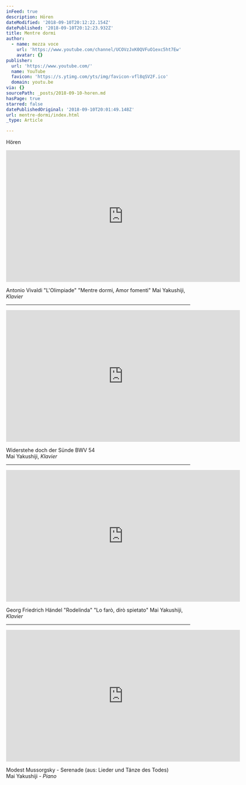 ```yaml
---
inFeed: true
description: Hören
dateModified: '2018-09-10T20:12:22.154Z'
datePublished: '2018-09-10T20:12:23.932Z'
title: Mentre dormi
author:
  - name: mezza voce
    url: 'https://www.youtube.com/channel/UCOVzJxK0QVFuO1exc5ht7Ew'
    avatar: {}
publisher:
  url: 'https://www.youtube.com/'
  name: YouTube
  favicon: 'https://s.ytimg.com/yts/img/favicon-vfl8qSV2F.ico'
  domain: youtu.be
via: {}
sourcePath: _posts/2018-09-10-horen.md
hasPage: true
starred: false
datePublishedOriginal: '2018-09-10T20:01:49.148Z'
url: mentre-dormi/index.html
_type: Article

---
```

Hören

<iframe src="https://cdn.embedly.com/widgets/media.html?src=https%3A%2F%2Fwww.youtube.com%2Fembed%2FzpUs9NO7nFc%3Ffeature%3Doembed&amp;url=http%3A%2F%2Fwww.youtube.com%2Fwatch%3Fv%3DzpUs9NO7nFc&amp;image=https%3A%2F%2Fi.ytimg.com%2Fvi%2FzpUs9NO7nFc%2Fhqdefault.jpg&amp;key=a715cf41cc93453ca338d350cd26f87b&amp;type=text%2Fhtml&amp;schema=youtube" width="640" height="360" scrolling="no" frameborder="0" allowfullscreen="true" style=""></iframe>

Antonio Vivaldi "L'Olimpiade"
"Mentre dormi, Amor fomenti"
Mai Yakushiji, _Klavier_

---

<iframe src="https://cdn.embedly.com/widgets/media.html?src=https%3A%2F%2Fwww.youtube.com%2Fembed%2FP2HWNXEkaj8%3Ffeature%3Doembed&amp;url=http%3A%2F%2Fwww.youtube.com%2Fwatch%3Fv%3DP2HWNXEkaj8&amp;image=https%3A%2F%2Fi.ytimg.com%2Fvi%2FP2HWNXEkaj8%2Fhqdefault.jpg&amp;key=a715cf41cc93453ca338d350cd26f87b&amp;type=text%2Fhtml&amp;schema=youtube" width="640" height="360" scrolling="no" frameborder="0" allowfullscreen="true" style=""></iframe>

Widerstehe doch der Sünde BWV 54  
Mai Yakushiji, _Klavier_

---

<iframe src="https://cdn.embedly.com/widgets/media.html?src=https%3A%2F%2Fwww.youtube.com%2Fembed%2FMPacT-Xjg8w%3Ffeature%3Doembed&amp;url=http%3A%2F%2Fwww.youtube.com%2Fwatch%3Fv%3DMPacT-Xjg8w&amp;image=https%3A%2F%2Fi.ytimg.com%2Fvi%2FMPacT-Xjg8w%2Fhqdefault.jpg&amp;key=a715cf41cc93453ca338d350cd26f87b&amp;type=text%2Fhtml&amp;schema=youtube" width="640" height="360" scrolling="no" frameborder="0" allowfullscreen="true" style=""></iframe>

Georg Friedrich Händel "Rodelinda"
"Lo farò, dirò spietato"
Mai Yakushiji, _Klavier_

---

<iframe src="https://cdn.embedly.com/widgets/media.html?src=https%3A%2F%2Fwww.youtube.com%2Fembed%2FYHXpVHMKYbo%3Ffeature%3Doembed&amp;url=http%3A%2F%2Fwww.youtube.com%2Fwatch%3Fv%3DYHXpVHMKYbo&amp;image=https%3A%2F%2Fi.ytimg.com%2Fvi%2FYHXpVHMKYbo%2Fhqdefault.jpg&amp;key=a715cf41cc93453ca338d350cd26f87b&amp;type=text%2Fhtml&amp;schema=youtube" width="640" height="360" scrolling="no" frameborder="0" allowfullscreen="true" style=""></iframe>

Modest Mussorgsky - Serenade (aus: Lieder und Tänze des Todes)  
Mai Yakushiji - _Piano_